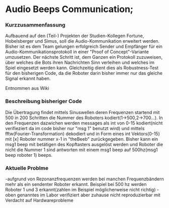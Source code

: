 # Audio Beeps Communication;

### Kurzzusammenfassung
Aufbauend auf den (Teil-) Projekten der Studien-Kollegen Fortune, Hobelsberger und Simus, soll die Audio-Kommunikation erweitert werden. Bisher ist es dem Team gelungen erfolgreich Sender und Empfänger für ein Audio-Kommunikationsprotokoll in einer "Proof of Concept"-Variante umzusetzen. Der nächste Schritt ist, dem Ganzen ein Protokoll zuzuweisen, über welches die Bots ihren Nachrichten Sinn verleihen und welches im Spiel eingesetzt werden kann. Gleichzeitig dient dies als Robustness-Test für den bisherigen Code, da die Roboter darin bisher immer nur das gleiche Signal erkannt haben.

Entnommen aus Wiki

### Beschreibung bisheriger Code
Die Übertragung findet mittels Sinuswellen deren Frequenzen startend mit 500 in 200 Schritten die Nummer des Roboters kodiert(1->500,2->700...).
In den Frequenzen dazwichen werden messages als int von 0-15 kodiert(nicht verifieziert da im code bisher nur "msg 1" benutzt wird) und mittels fftw(Fourier-Transformation) dekodiert und in Form eines int Vektors(0-15) mit [x] Roboter nummer x-1  in "theBeeb" zurückgegeben.
Bisher kann ein msg1 beep mit betätigen des Kopftasters ausgelöst werden und Roboter die nicht die Nummer 1 sind antworten mit einem msg1 beep auf 500hz(msg1 beep roboter 1) beeps.


### Aktuelle Problme
-aufgrund von Rezonanzfrequenzen werden bei manchen Frequenzbändern mehr als ein sendenter Roboter erkannt. Beispiel bei 500 hz werden Roboter 1 und 3 erkannt(zahlen im Beispiel möglicherweise nicht richtig)
-oben genanntes im Labor verifiziert aber zuhause nicht reproduzierbar mit Verdacht auf Hardwareprobleme